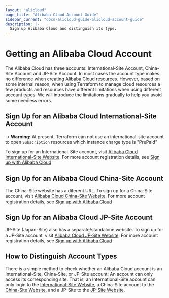 ```yaml
---
layout: "alicloud"
page_title: "Alibaba Cloud Account Guide"
sidebar_current: "docs-alicloud-guide-alicloud-account-guide"
description: |-
  Sign up Alibaba Cloud and distinguish its type.
---
```


# Getting an Alibaba Cloud Account

The Alibaba Cloud has three accounts: International-Site Account, China-Site Account and JP-Site Account.
In most cases the account type makes no difference when creating Alibaba Cloud resources.
However, based on some internal reason, when using Terraform to manage cloud resources
a few products and resources have different limitations when using different account types.
We will introduce the limitations gradually to help you avoid some needless errors.

## Sign Up for an Alibaba Cloud International-Site Account

-> **Warning:** At present, Terraform can not use an international-site account to open `Subscription`
resources which instance charge type is "PrePaid"

To sign up for an International-Site account, visit [Alibaba Cloud International-Site Website](https://www.alibabacloud.com/). For more account registration details, see [Sign up with Alibaba Cloud](https://www.alibabacloud.com/help/doc-detail/50482.html)

## Sign Up for an Alibaba Cloud China-Site Account

The China-Site website has a diferent URL. To sign up for a China-Site account, visit
[Alibaba Cloud China-Site Website](https://www.aliyun.com/).
For more account registration details, see [Sign up with Alibaba Cloud](https://help.aliyun.com/knowledge_detail/37195.html)

## Sign Up for an Alibaba Cloud JP-Site Account

JP-Site (Japan-Site) also has a separate/standalone website. To sign up for a JP-Site account, visit
[Alibaba Cloud JP-Site Website](https://jp.alibabacloud.com/).
For more account registration details, see [Sign up with Alibaba Cloud](https://www.alibabacloud.com/help/doc-detail/50482.html)

## How to Distinguish Account Types

There is a simple method to check whether an Alibaba Cloud account is an International-Site, China-Site, or JP-Site account:
An account can only access its corresponding site. That is, an International-Site account can only login to the [International-Site Website](https://www.alibabacloud.com/),
a China-Site account to the [China-Site Website](https://www.aliyun.com/), and a JP-Site to the [JP-Site Website](https://jp.alibabacloud.com/).

